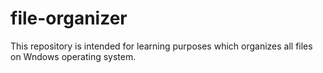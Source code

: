# file-organizer
This repository is intended for learning purposes which organizes all files on Wndows operating system.
